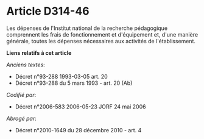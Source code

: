 # Article D314-46

Les dépenses de l'Institut national de la recherche pédagogique comprennent les frais de fonctionnement et d'équipement et,
d'une manière générale, toutes les dépenses nécessaires aux activités de l'établissement.

**Liens relatifs à cet article**

_Anciens textes_:

  - Décret n°93-288 1993-03-05 art. 20
  - Décret n°93-288 du 5 mars 1993 - art. 20 (Ab)

_Codifié par_:

  - Décret n°2006-583 2006-05-23 JORF 24 mai 2006

_Abrogé par_:

  - Décret n°2010-1649 du 28 décembre 2010 - art. 4
